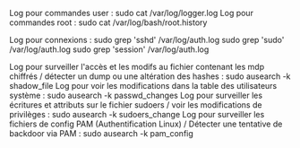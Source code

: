 


Log pour commandes user : sudo cat /var/log/logger.log
Log pour commandes root : sudo cat /var/log/bash/root.history

Log pour connexions :
sudo grep 'sshd' /var/log/auth.log
sudo grep 'sudo' /var/log/auth.log
sudo grep 'session' /var/log/auth.log

Log pour surveiller l'accès et les modifs au fichier contenant les mdp chiffrés / détecter un dump ou une altération des hashes : sudo ausearch -k shadow_file
Log pour voir les modifications dans la table des utilisateurs système : sudo ausearch -k passwd_changes
Log pour surveiller les écritures et attributs sur le fichier sudoers / voir les modifications de privilèges : sudo ausearch -k sudoers_change
Log pour surveiller les fichiers de config PAM (Authentification Linux) / Détecter une tentative de backdoor via PAM : sudo ausearch -k pam_config

